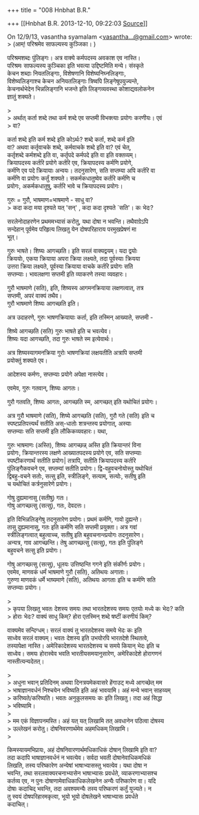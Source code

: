+++
title = "008 Hnbhat B.R."

+++
[[Hnbhat B.R.	2013-12-10, 09:22:03 [Source](https://groups.google.com/g/samskrita/c/43g4HV6qPxI)]]



On 12/9/13, vasantha syamalam \<[vasantha...@gmail.com]()\> wrote:  
\> (आम्! परिश्रमेव साफल्यस्य कुञ्जिका। )  
  

परिश्रमशब्दः पुंलिङ्गः। अत्र वाक्ये कर्मपदस्य अवकाश एव नास्ति।  
परिश्रमः साफल्यस्य कुञ्चिका इति भवत्या उद्दिष्टमिति मन्ये। संस्कृते  
केचन शब्दाः नियतलिङ्गाः, विशेषणानि विशेष्यनिघ्नलिङ्गाः,  
विशेष्यलिङ्गाश्च केचन अनियतलिङ्गाः त्रिष्वपि लिङ्गेषूपयुज्यन्ते,  
केचनार्थभेदेन भिन्नलिङ्गानि भजन्ते इति लिङ्गव्यवस्था कोशाद्यवलोकनेन  
ज्ञातुं शक्यते।  

  
\>  
\> अर्थात् कर्ता शब्दे तथा कर्म शब्दे एव सप्तमी विभक्त्याः प्रयोगः करणीयः। एवं  
\> वा?  
  

कर्ता शब्दे इति कर्म शब्दे इति कोऽर्थः? शब्दे कर्ता, शब्दे कर्म इति  
वा? अथवा कर्तृवाचके शब्दे, कर्मवाचके शब्दे इति वा? एवं चेत्,  
कर्तृशब्दे कर्मशब्दे इति वा, कर्तृपदे कर्मपदे इति वा इति वक्तव्यम्।  
क्रियापदस्य कर्तरि प्रयोगे कर्तरि एव, क्रियापदस्य कर्मणि प्रयोगे,  
कर्मणि एव पदे क्रियायाः अन्वयः। तदनुसारेण, सति सप्तम्या अपि कर्तरि वा  
कर्मणि वा प्रयोगः कर्तुं शक्यते। सकर्मकधातुष्वेव कर्तरि कर्मणि च  
प्रयोगः, अकर्मकधातुषु, कर्तरि भावे च क्रियापदस्य प्रयोगः।  

  
गुरुः = गुरौ, भाषमाण=भाषमाणे - साधु वा?  
\> कदा कदा मया दृश्यते यत् 'सन्' , कदा कदा दृश्यते \`सति'। कः भेदः?  
  

सरलेनोदाहरणेन प्रथममभ्यासं करोतु, यथा दोषा न भवन्ति। तथैवाग्रेऽपि  
सन्देहान् पूर्वमेव परिहृत्य लिखतु येन दोषपरिहाराय परमुखप्रेषणं मा  
भूत्।  
  
गुरुः भाषते। शिष्यः आगच्छति। इति सरलं वाक्यद्वयम्। यदा द्वयोः  
क्रिययोः, एकया क्रियाया अपरा क्रिया लक्ष्यते, तदा पूर्वस्याः क्रियया  
उत्तरा क्रिया लक्ष्यते, पूर्वस्या क्रियाया वाचके कर्तरि प्रयोगः सति  
सप्तम्याः। भावलक्षणा सप्तमी इति व्याकरणे तस्या व्यवहारः।  
  
गुरौ भाषमाणे (सति), इति, शिष्यस्य आगमनक्रियाया लक्षणत्वात्, तत्र  
सप्तमी, अपरं वाक्यं तथैव।  
गुरौ भाषमाणे शिष्यः आगच्छति इति।  
  
अत्र उदाहरणे, गुरुः भाषणक्रियायाः कर्ता, इति तस्मिन् आख्याते, सप्तमी -  
  
शिष्ये आगच्छति (सति) गुरुः भाषते इति च भवत्येव।  
शिष्यः यदा आगच्छति, तदा गुरुः भाषते स्म इत्येवार्थः।  
  
अत्र शिष्यस्यागमनक्रिया गुरोः भाषणक्रियां लक्षयतीति अत्रापि सप्तमी  
प्रयोक्तुं शक्यते एव।  
  
आदेशस्य कर्मणः, सप्तम्याः प्रयोगे अपेक्षा नास्त्येव।  
  
एवमेव, गुरुः गतवान्, शिष्यः आगतः।  
  
गुरौ गतवति, शिष्यः आगतः, आगच्छति स्म, आगच्छत् इति यथोचितं प्रयोगः।  
  
अत्र गुरौ भाषमाणे (सति), शिष्ये आगच्छति (सति), गुरौ गते (सति) इति च  
स्पष्टप्रतिपत्त्यर्थं सतीति अस्-धातोः शत्रन्तस्य प्रयोगात्, अस्याः  
सप्तम्याः सति सप्तमी इति लौकिकव्यवहारः। यथा,  
  
गुरुः भाषमाणः (अस्ति), शिष्यः आगच्छन्न् अस्ति इति क्रियान्तरं विना  
प्रयोगः, क्रियान्तरस्य लक्षणे आख्यातपदस्य प्रयोगे एव, सति सप्तम्याः  
स्पष्टीकरणार्थं सतीति प्रयोगः\| तत्रापि, सतीति क्रियापदस्य कर्तरि  
पुंलिङ्गैकवचने एव, सप्तम्यां सतीति प्रयोगः। द्वि-वहुवचनोयोस्तु यथोचितं  
द्विबहु-वचने सतोः, सत्सु इति, स्त्रीलिङ्गे, सत्याम्, सत्योः, सतीषु इति  
च यथोचितं कर्त्रनुसारेणे प्रयोगः।  
  
गोषु दुह्यमानासु (सतीषु) गतः।  
गोषु आगच्छत्सु (सत्सु), गतः, देवदत्तः।  
  
इति विभिन्नलिङ्गेषु तदनुसारेण प्रयोगः। प्रथमं कर्मणि, गावो दुह्यन्ते।  
तासु दुह्यमानासु, गतः इति कर्मणि सति सप्तमी प्रयुक्ता। अत्र गवां  
स्त्रीलिङ्गत्वात् बहुत्वाच्च, सतीषु इति बहुवचनान्त्प्रयोगः तदनुसारेण।  
अन्यत्र, गाव आगच्छन्ति। तेषु आगच्छत्सु (सत्सु), गतः इति पुंलिङ्गे  
बहुवचने सत्सु इति प्रयोगः।  
  
गोषु आगच्छत्सु (सत्सु), धूलयः उत्तिष्ठन्ति गगने इति संकीर्णः प्रयोगः।  
एवमेव, माणवकं धर्मं भाषमाणे गुरौ (सति), अतिथयः अगाताः।  
गुरुणा माणवकं धर्मे भाष्यमाणे (सति), अतिथयः आगताः इति च कर्मणि सति  
सप्तम्याः प्रयोगः।  

  
  
\>  
\> कृपया लिखतु भवतः देशस्य समयः तथा भारतदेशस्य समयः एतयोः मध्ये कः भेदः? कति  
\> होराः भेदः? वाक्यं साधु किम्? होरा एतस्मिन् शब्दे षष्टीं करणीयं किम्?  
  

वाक्यमेव सन्दिग्धम्। सरलं वाक्यं तु भारतदेशस्य समये भेदः कः इति  
साध्वेव सरलं वाक्यम्। भवतः देशस्य इति उभयोरपि भारतदेशे स्थितत्वे,  
तस्यापेक्षा नास्ति। अमेरिकादेशस्य भारतदेशस्य च समये कियान् भेदः इति च  
साध्वेव। समयः होरास्वेव भवति भारतीयसमयानुसारेण, अमेरिकादेशे होरागणनं  
नास्तीत्यन्यदेतत्।  

  
  
\>  
\> अधुना भवान् प्रतिदिनम् अथवा दिनत्रयमेकवासरे हेंगाउट् मध्ये आगच्छेत् मम  
\> भाषाज्ञानवर्धनं निश्चयेन भविष्यति इति अहं भावयामि। अहं मन्ये भवान् साहय्यम्  
\> करिष्यते/करिष्यति। भवतः अनुकूलसमयः कः इति लिखतु। तदा अहं सिद्धा  
\> भविष्यामि।  
\>  
\> मम एकं विज्ञापनमस्ति। अहं यत् यत् लिखामि तत् अवधानेन पठित्वा दोषस्य  
\> उल्लेखनं करोतु। दोषनिवरणार्थमेव अहमधिकम् लिखामि।  
\>  
  

किमस्यायमभिप्रायः, अहं दोषनिवारणार्थमधिकाधिकं दोषान् लिखामि इति वा?  
तदा कदापि भाषाज्ञानवर्धनं न भवत्येव। सर्वदा भवती दोषानेवाधिकमधिकं  
लिखति, तस्य परिष्कारेण अन्येषां भाषाभ्यासस्तु भवत्येव। यथा दोषा न  
भवन्ति, तथा सरलवाक्यरचनाभ्यासेन भाषाभ्यासः प्रवर्धते, व्याकरणाभ्यासश्च  
कर्तव्य एव, न पुनः दोषाणामेवाधिकाधिकलेखनेन अन्यैः परिष्कारेण वा। यदि  
दोषाः कदाचिद् भवन्ति, तदा अवश्यमन्यैः तस्य परिष्करणं कर्तुं युज्यते। न  
तु स्वयं दोषपरिहारमकृत्वा, भूयो भूयो दोषलेखने भाषाभ्यासः प्रवर्धते  
कदाचित्।  

